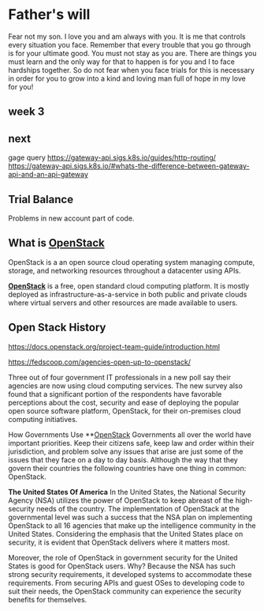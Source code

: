 # Father's will

Fear not my son.  I love you and am always with you.  It is me that controls every situation you face. Remember that every trouble that you go through is for your ultimate good. You must not stay as you are. There are things you must learn and the only way for that to happen is for you and I to face hardships together.  So do not fear when you face trials for this is necessary in order for you to grow into a kind and loving man full of hope in my love for you!

## week 3

## next

gage query
<https://gateway-api.sigs.k8s.io/guides/http-routing/>
<https://gateway-api.sigs.k8s.io/#whats-the-difference-between-gateway-api-and-an-api-gateway>

## Trial Balance

Problems in new account part of code.

## What is **[OpenStack](https://www.openstack.org/software/)**

OpenStack is a an open source cloud operating system managing compute, storage, and networking resources throughout a datacenter using APIs.

**[OpenStack](https://en.wikipedia.org/wiki/OpenStack)** is a free, open standard cloud computing platform. It is mostly deployed as infrastructure-as-a-service in both public and private clouds where virtual servers and other resources are made available to users.

## Open Stack History

https://docs.openstack.org/project-team-guide/introduction.html

https://fedscoop.com/agencies-open-up-to-openstack/

Three out of four government IT professionals in a new poll say their agencies are now using cloud computing services. The new survey also found that a significant portion of the respondents have favorable perceptions about the cost, security and ease of deploying the popular open source software platform, OpenStack, for their on-premises cloud computing initiatives.

How Governments Use **[OpenStack](https://vexxhost.com/blog/how-governments-use-openstack-around-the-world/
)
Governments all over the world have important priorities. Keep their citizens safe, keep law and order within their jurisdiction, and problem solve any issues that arise are just some of the issues that they face on a day to day basis. Although the way that they govern their countries the following countries have one thing in common: OpenStack.

**The United States Of America**
In the United States, the National Security Agency (NSA) utilizes the power of OpenStack to keep abreast of the high-security needs of the country. The implementation of OpenStack at the governmental level was such a success that the NSA plan on implementing OpenStack to all 16 agencies that make up the intelligence community in the United States. Considering the emphasis that the United States place on security, it is evident that OpenStack delivers where it matters most.

Moreover, the role of OpenStack in government security for the United States is good for OpenStack users. Why? Because the NSA has such strong security requirements, it developed systems to accommodate these requirements. From securing APIs and guest OSes to developing code to suit their needs, the OpenStack community can experience the security benefits for themselves.
